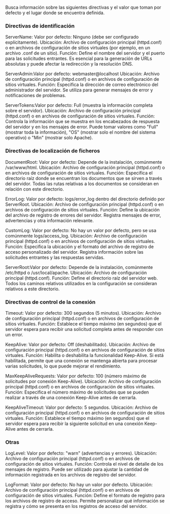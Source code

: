 Busca información sobre las siguientes directivas y el valor que toman por defecto y el lugar donde se encuentra definida.

### **Directivas de identificación**

ServerName: Valor por defecto: Ninguno (debe ser configurado explícitamente).
            Ubicación: Archivo de configuración principal (httpd.conf) o en archivos de configuración de sitios virtuales (por ejemplo, en un archivo .conf de un sitio).
            Función: Define el nombre del servidor y el puerto para las solicitudes entrantes. Es esencial para la generación de URLs absolutas y puede afectar la redirección y la resolución DNS.
            
ServerAdmin:Valor por defecto: webmaster@localhost
            Ubicación: Archivo de configuración principal (httpd.conf) o en archivos de configuración de sitios virtuales. 
            Función: Especifica la dirección de correo electrónico del administrador del servidor. Se utiliza para generar mensajes de error y notificaciones de problemas.
            
ServerTokens:Valor por defecto: Full (muestra la información completa sobre el servidor).
             Ubicación: Archivo de configuración principal (httpd.conf) o en archivos de configuración de sitios virtuales.
             Función: Controla la información que se muestra en los encabezados de respuesta del servidor y en los mensajes de error. Puede tomar valores como "Full" (mostrar toda la información), "OS" (mostrar solo el nombre del sistema operativo) o "Min" (mostrar solo Apache).

### **Directivas de localización de ficheros**

DocumentRoot: Valor por defecto: Depende de la instalación, comúnmente /var/www/html.
              Ubicación: Archivo de configuración principal (httpd.conf) o en archivos de configuración de sitios virtuales.
              Función: Especifica el directorio raíz donde se encuentran los documentos que se sirven a través del servidor. Todas las rutas relativas a los documentos se consideran en relación con este directorio.
              
ErrorLog:	Valor por defecto: logs/error_log dentro del directorio definido por ServerRoot.
          Ubicación: Archivo de configuración principal (httpd.conf) o en archivos de configuración de sitios virtuales.
          Función: Define la ubicación del archivo de registro de errores del servidor. Registra mensajes de error, advertencias y otra información relevante.
          
CustomLog:  Valor por defecto: No hay un valor por defecto, pero se usa comúnmente logs/access_log.
            Ubicación: Archivo de configuración principal (httpd.conf) o en archivos de configuración de sitios virtuales.
            Función: Especifica la ubicación y el formato del archivo de registro de acceso personalizado del servidor. Registra información sobre las solicitudes entrantes y las respuestas servidas.
            
ServerRoot:Valor por defecto: Depende de la instalación, comúnmente /etc/httpd o /usr/local/apache.
           Ubicación: Archivo de configuración principal (httpd.conf).
           Función: Define el directorio raíz del servidor web. Todos los caminos relativos utilizados en la configuración se consideran relativos a este directorio.

### **Directivas de control de la conexión**

Timeout: Valor por defecto: 300 segundos (5 minutos).
         Ubicación: Archivo de configuración principal (httpd.conf) o en archivos de configuración de sitios virtuales.
         Función: Establece el tiempo máximo (en segundos) que el servidor espera para recibir una solicitud completa antes de responder con un error.
         
KeepAlive: Valor por defecto: Off (deshabilitado).
           Ubicación: Archivo de configuración principal (httpd.conf) o en archivos de configuración de sitios virtuales.
           Función: Habilita o deshabilita la funcionalidad Keep-Alive. Si está habilitada, permite que una conexión se mantenga abierta para procesar varias solicitudes, lo que puede mejorar el rendimiento.
           
MaxKeepAliveRequests: Valor por defecto: 100 (número máximo de solicitudes por conexión Keep-Alive).
                      Ubicación: Archivo de configuración principal (httpd.conf) o en archivos de configuración de sitios virtuales.
                      Función: Especifica el número máximo de solicitudes que se pueden realizar a través de una conexión Keep-Alive antes de cerrarla.
                      
KeepAliveTimeout: Valor por defecto: 5 segundos.
                  Ubicación: Archivo de configuración principal (httpd.conf) o en archivos de configuración de sitios virtuales.
                  Función: Establece el tiempo máximo (en segundos) que el servidor espera para recibir la siguiente solicitud en una conexión Keep-Alive antes de cerrarla.

### **Otras**
LogLevel: Valor por defecto: "warn" (advertencias y errores).
          Ubicación: Archivo de configuración principal (httpd.conf) o en archivos de configuración de sitios virtuales.
          Función: Controla el nivel de detalle de los mensajes de registro. Puede ser utilizado para ajustar la cantidad de información registrada en los archivos de registro del servidor.
          
LogFormat: Valor por defecto: No hay un valor por defecto.
           Ubicación: Archivo de configuración principal (httpd.conf) o en archivos de configuración de sitios virtuales.
           Función: Define el formato de registro para los archivos de registro de acceso. Permite personalizar qué información se registra y cómo se presenta en los registros de acceso del servidor.
           

